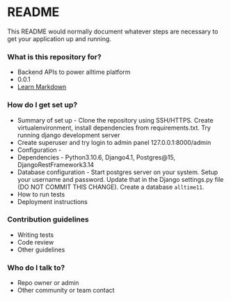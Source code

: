 # README #

This README would normally document whatever steps are necessary to get your application up and running.

### What is this repository for? ###

* Backend APIs to power alltime platform
* 0.0.1
* [Learn Markdown](https://bitbucket.org/tutorials/markdowndemo)

### How do I get set up? ###

* Summary of set up - Clone the repository using SSH/HTTPS. Create virtualenvironment, install dependencies from requirements.txt. Try running django development server
* Create superuser and try login to admin panel 127.0.0.1:8000/admin
* Configuration - 
* Dependencies - Python3.10.6, Django4.1, Postgres@15, DjangoRestFramework3.14
* Database configuration - Start postgres server on your system. Setup your username and password. Update that in the Django settings.py file (DO NOT COMMIT THIS CHANGE). Create a database `alltime11`.
* How to run tests
* Deployment instructions

### Contribution guidelines ###

* Writing tests
* Code review
* Other guidelines

### Who do I talk to? ###

* Repo owner or admin
* Other community or team contact